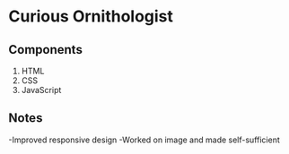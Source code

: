 # Curious Ornithologist

## Components

1. HTML
2. CSS
3. JavaScript

## Notes

-Improved responsive design
-Worked on image and made self-sufficient
